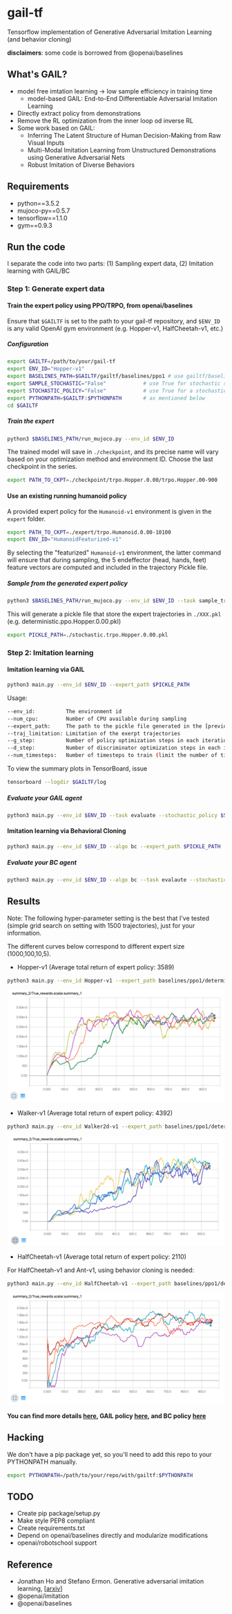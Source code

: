 # gail-tf
Tensorflow implementation of Generative Adversarial Imitation Learning (and 
behavior cloning)

**disclaimers**: some code is borrowed from @openai/baselines

## What's GAIL?
- model free imtation learning -> low sample efficiency in training time
  - model-based GAIL: End-to-End Differentiable Adversarial Imitation Learning
- Directly extract policy from demonstrations
- Remove the RL optimization from the inner loop od inverse RL
- Some work based on GAIL:
  - Inferring The Latent Structure of Human Decision-Making from Raw Visual 
    Inputs
  - Multi-Modal Imitation Learning from Unstructured Demonstrations using 
  Generative Adversarial Nets
  - Robust Imitation of Diverse Behaviors
  
## Requirements
- python==3.5.2
- mujoco-py==0.5.7
- tensorflow==1.1.0
- gym==0.9.3

## Run the code
I separate the code into two parts: (1) Sampling expert data, (2) Imitation 
learning with GAIL/BC

### Step 1: Generate expert data

#### Train the expert policy using PPO/TRPO, from openai/baselines
Ensure that `$GAILTF` is set to the path to your gail-tf repository, and 
`$ENV_ID` is any valid OpenAI gym environment (e.g. Hopper-v1, HalfCheetah-v1, 
etc.)

##### Configuration
``` bash
export GAILTF=/path/to/your/gail-tf
export ENV_ID="Hopper-v1"
export BASELINES_PATH=$GAILTF/gailtf/baselines/ppo1 # use gailtf/baselines/trpo_mpi for TRPO
export SAMPLE_STOCHASTIC="False"            # use True for stochastic sampling
export STOCHASTIC_POLICY="False"            # use True for a stochastic policy
export PYTHONPATH=$GAILTF:$PYTHONPATH       # as mentioned below
cd $GAILTF
```

##### Train the expert
```bash
python3 $BASELINES_PATH/run_mujoco.py --env_id $ENV_ID
```

The trained model will save in ```./checkpoint```, and its precise name will
vary based on your optimization method and environment ID. Choose the last 
checkpoint in the series.

```bash
export PATH_TO_CKPT=./checkpoint/trpo.Hopper.0.00/trpo.Hopper.00-900
```

#### Use an existing running humanoid policy
A provided expert policy for the `Humanoid-v1` environment is given in the `expert` folder.
```bash
export PATH_TO_CKPT=./expert/trpo.Humanoid.0.00-10100
export ENV_ID="HumanoidFeaturized-v1"
```
By selecting the "featurized" `Humanoid-v1` environment, the latter command will ensure that during sampling,
the 5 endeffector (head, hands, feet) feature vectors are computed and included in the trajectory Pickle file.

##### Sample from the generated expert policy
```bash
python3 $BASELINES_PATH/run_mujoco.py --env_id $ENV_ID --task sample_trajectory --sample_stochastic $SAMPLE_STOCHASTIC --load_model_path $PATH_TO_CKPT
```

This will generate a pickle file that store the expert trajectories in 
```./XXX.pkl``` (e.g. deterministic.ppo.Hopper.0.00.pkl)

```bash
export PICKLE_PATH=./stochastic.trpo.Hopper.0.00.pkl
```

### Step 2: Imitation learning

#### Imitation learning via GAIL

```bash
python3 main.py --env_id $ENV_ID --expert_path $PICKLE_PATH
```

Usage:
```bash
--env_id:          The environment id
--num_cpu:         Number of CPU available during sampling
--expert_path:     The path to the pickle file generated in the [previous section]()
--traj_limitation: Limitation of the exerpt trajectories
--g_step:          Number of policy optimization steps in each iteration
--d_step:          Number of discriminator optimization steps in each iteration
--num_timesteps:   Number of timesteps to train (limit the number of timesteps to interact with environment)
```

To view the summary plots in TensorBoard, issue
```bash
tensorboard --logdir $GAILTF/log
```

##### Evaluate your GAIL agent
```bash
python3 main.py --env_id $ENV_ID --task evaluate --stochastic_policy $STOCHASTIC_POLICY --load_model_path $PATH_TO_CKPT --expert_path $PICKLE_PATH
```

#### Imitation learning via Behavioral Cloning
```bash
python3 main.py --env_id $ENV_ID --algo bc --expert_path $PICKLE_PATH
```

##### Evaluate your BC agent
```bash
python3 main.py --env_id $ENV_ID --algo bc --task evalaute --stochastic_policy $STOCHASTIC_POLICY --load_model_path $PATH_TO_CKPT --expert_path $PICKLE_PATH
```

## Results

Note: The following hyper-parameter setting is the best that I've tested (simple 
grid search on setting with 1500 trajectories), just for your information.

The different curves below correspond to different expert size (1000,100,10,5).

- Hopper-v1 (Average total return of expert policy: 3589)

```bash
python3 main.py --env_id Hopper-v1 --expert_path baselines/ppo1/deterministic.ppo.Hopper.0.00.pkl --g_step 3 --adversary_entcoeff 0
```

![](misc/Hopper-true-reward.png)

- Walker-v1 (Average total return of expert policy: 4392)

```bash
python3 main.py --env_id Walker2d-v1 --expert_path baselines/ppo1/deterministic.ppo.Walker2d.0.00.pkl --g_step 3 --adversary_entcoeff 1e-3
```

![](misc/Walker2d-true-reward.png)

- HalfCheetah-v1 (Average total return of expert policy: 2110)

For HalfCheetah-v1 and Ant-v1, using behavior cloning is needed:
```bash
python3 main.py --env_id HalfCheetah-v1 --expert_path baselines/ppo1/deterministic.ppo.HalfCheetah.0.00.pkl --pretrained True --BC_max_iter 10000 --g_step 3 --adversary_entcoeff 1e-3
```

![](misc/HalfCheetah-true-reward.png)

**You can find more details [here](https://github.com/andrewliao11/gail-tf/blob/master/misc/exp.md), 
GAIL policy [here](https://drive.google.com/drive/folders/0B3fKFm-j0RqeRnZMTUJHSmdIdlU?usp=sharing), 
and BC policy [here](https://drive.google.com/drive/folders/0B3fKFm-j0RqeVFFmMWpHMk85cUk?usp=sharing)**

## Hacking
We don't have a pip package yet, so you'll need to add this repo to your 
PYTHONPATH manually.
```bash
export PYTHONPATH=/path/to/your/repo/with/gailtf:$PYTHONPATH
```

## TODO
* Create pip package/setup.py
* Make style PEP8 compliant
* Create requirements.txt
* Depend on openai/baselines directly and modularize modifications
* openai/robotschool support


## Reference
- Jonathan Ho and Stefano Ermon. Generative adversarial imitation learning, [[arxiv](https://arxiv.org/abs/1606.03476)]
- @openai/imitation
- @openai/baselines
